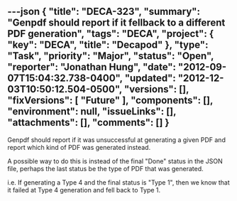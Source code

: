 ---json
{
  "title": "DECA-323",
  "summary": "Genpdf should report if it fellback to a different PDF generation",
  "tags": "DECA",
  "project": {
    "key": "DECA",
    "title": "Decapod"
  },
  "type": "Task",
  "priority": "Major",
  "status": "Open",
  "reporter": "Jonathan Hung",
  "date": "2012-09-07T15:04:32.738-0400",
  "updated": "2012-12-03T10:50:12.504-0500",
  "versions": [],
  "fixVersions": [
    "Future"
  ],
  "components": [],
  "environment": null,
  "issueLinks": [],
  "attachments": [],
  "comments": []
}
---
Genpdf should report if it was unsuccessful at generating a given PDF and report which kind of PDF was generated instead.

A possible way to do this is instead of the final "Done" status in the JSON file, perhaps the last status be the type of PDF that was generated.

i.e. If generating a Type 4 and the final status is "Type 1", then we know that it failed at Type 4 generation and fell back to Type 1.

        